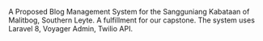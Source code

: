A Proposed Blog Management System for the Sangguniang Kabataan of Malitbog, Southern Leyte. A fulfillment for our capstone. The system uses Laravel 8, Voyager Admin, Twilio API.
